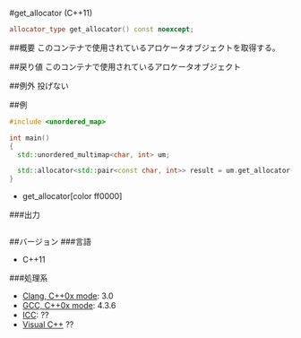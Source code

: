 #get_allocator (C++11)
```cpp
allocator_type get_allocator() const noexcept;
```

##概要
このコンテナで使用されているアロケータオブジェクトを取得する。


##戻り値
このコンテナで使用されているアロケータオブジェクト


##例外
投げない


##例
```cpp
#include <unordered_map>

int main()
{
  std::unordered_multimap<char, int> um;

  std::allocator<std::pair<const char, int>> result = um.get_allocator();
}
```
* get_allocator[color ff0000]

###出力
```
```

##バージョン
###言語
- C++11

###処理系
- [Clang, C++0x mode](/implementation#clang.md): 3.0
- [GCC, C++0x mode](/implementation#gcc.md): 4.3.6
- [ICC](/implementation#icc.md): ??
- [Visual C++](/implementation#visual_cpp.md) ??


